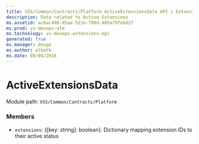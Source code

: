 ```yaml
---
title: VSS/Common/Contracts/Platform ActiveExtensionsData API | Extensions for Visual Studio Team Services
description: Data related to Active Extensions
ms.assetid: ac6ac498-d5aa-523a-798d-405a79febd2f
ms.prod: vs-devops-alm
ms.technology: vs-devops-extensions-api
generated: true
ms.manager: douge
ms.author: elbatk
ms.date: 08/04/2016
---
```


# ActiveExtensionsData

Module path: `VSS/Common/Contracts/Platform`


### Members

* `extensions`: {[key: string]: boolean}. Dictionary mapping extension IDs to their active status

